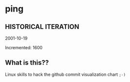 # ping

## HISTORICAL ITERATION
2001-10-19

Incremented: 1600

## What is this?? 
Linux skills to hack the github commit visualization chart `;-)`
